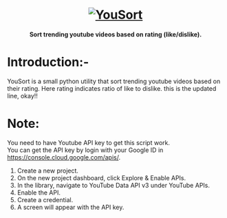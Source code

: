 <h1 align="center">
  <br>
  <a href="https://github.com/iamnihal/YouSort"><img src="https://user-images.githubusercontent.com/37813784/78565655-da5aaa80-783b-11ea-9f73-6d2c63f9d333.png" alt="YouSort"></a>
  <br>
</h1>

  <h4 align="center">Sort trending youtube videos based on rating (like/dislike).</h4>

# Introduction:-
YouSort is a small python utility that sort trending youtube videos based on their rating. Here rating indicates ratio of like to dislike.
this is the updated line, okay!!

# Note:
You need to have Youtube API key to get this script work.
<br>
You can get the API key by login with your Google ID in  https://console.cloud.google.com/apis/.
1. Create a new project.
2. On the new project dashboard, click Explore & Enable APIs.
3. In the library, navigate to YouTube Data API v3 under YouTube APIs.
4. Enable the API.
5. Create a credential.
6. A screen will appear with the API key.
